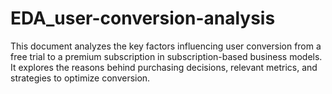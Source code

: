 # EDA_user-conversion-analysis
This document analyzes the key factors influencing user conversion from a free trial to a premium subscription in subscription-based business models. It explores the reasons behind purchasing decisions, relevant metrics, and strategies to optimize conversion.
